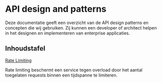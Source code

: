 # API design and patterns

Deze documentatie geeft een overzicht van de API design patterns en concepten die wij gebruiken. Zij kunnen een developer of architect helpen in het designen en implementeren van enterprise applicaties.

## Inhoudstafel

[Rate Limiting](patterns/rate-limiting.md)  

Rate limiting beschermt een service tegen overload door het aantal toegelaten requests binnen een tijdspanne te limiteren.
